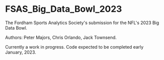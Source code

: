 # FSAS_Big_Data_Bowl_2023

The Fordham Sports Analytics Society's submission for the NFL's 2023 Big Data Bowl.

Authors: Peter Majors, Chris Orlando, Jack Townsend.

Currently a work in progress. Code expected to be completed early January, 2023.
